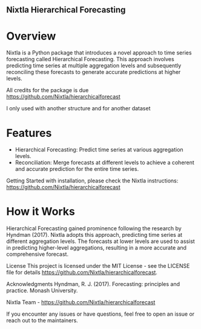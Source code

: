 ## Nixtla Hierarchical Forecasting

# Overview
Nixtla is a Python package that introduces a novel approach to time series forecasting called Hierarchical Forecasting. This approach involves predicting time series at multiple aggregation levels and subsequently reconciling these forecasts to generate accurate predictions at higher levels.

All credits for the package is due https://github.com/Nixtla/hierarchicalforecast

I only used with another structure and for another dataset

# Features
- Hierarchical Forecasting: Predict time series at various aggregation levels.
- Reconciliation: Merge forecasts at different levels to achieve a coherent and accurate prediction for the entire time series.

Getting Started with installation, please check the Nixtla instructions: https://github.com/Nixtla/hierarchicalforecast

# How it Works
Hierarchical Forecasting gained prominence following the research by Hyndman (2017). Nixtla adopts this approach, predicting time series at different aggregation levels. The forecasts at lower levels are used to assist in predicting higher-level aggregations, resulting in a more accurate and comprehensive forecast.


License
This project is licensed under the MIT License - see the LICENSE file for details 
https://github.com/Nixtla/hierarchicalforecast.

Acknowledgments
Hyndman, R. J. (2017). Forecasting: principles and practice. Monash University.

Nixtla Team - https://github.com/Nixtla/hierarchicalforecast

If you encounter any issues or have questions, feel free to open an issue or reach out to the maintainers.

